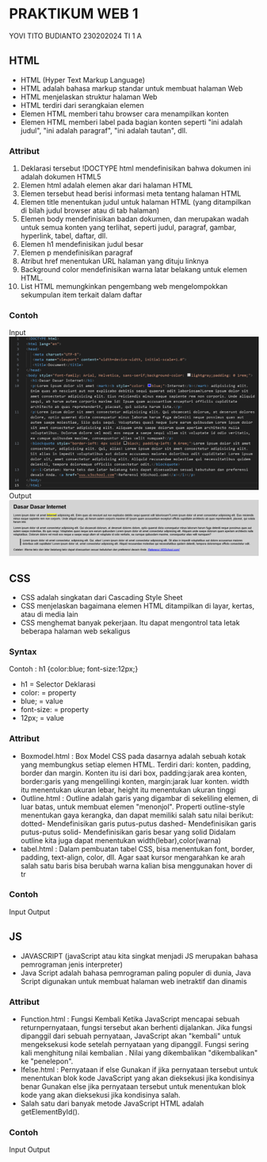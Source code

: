 # PRAKTIKUM WEB 1
YOVI TITO BUDIANTO
230202024
TI 1 A
## HTML
- HTML (Hyper Text Markup Language)
- HTML adalah bahasa markup standar untuk membuat halaman Web
- HTML menjelaskan struktur halaman Web
- HTML terdiri dari serangkaian elemen
- Elemen HTML memberi tahu browser cara menampilkan konten
- Elemen HTML memberi label pada bagian konten seperti "ini adalah judul", "ini adalah paragraf", "ini adalah tautan", dll.

### Attribut
1. Deklarasi tersebut !DOCTYPE html mendefinisikan bahwa dokumen ini adalah dokumen HTML5
2. Elemen html adalah elemen akar dari halaman HTML
3. Elemen tersebut head berisi informasi meta tentang halaman HTML
4. Elemen title menentukan judul untuk halaman HTML (yang ditampilkan di bilah judul browser atau di tab halaman)
5. Elemen body mendefinisikan badan dokumen, dan merupakan wadah untuk semua konten yang terlihat, seperti judul, paragraf, gambar, hyperlink, tabel, daftar, dll.
6. Elemen h1 mendefinisikan judul besar
7. Elemen p mendefinisikan paragraf
8. Atribut href menentukan URL halaman yang dituju linknya
9. Background color mendefinisikan warna latar belakang untuk elemen HTML.
10. List HTML memungkinkan pengembang web mengelompokkan sekumpulan item terkait dalam daftar

### Contoh
Input
![alt text](foto/inputhtml.png)
Output
![alt text](foto/outputhtml.png)

## CSS
- CSS adalah singkatan dari Cascading Style Sheet
- CSS menjelaskan bagaimana elemen HTML ditampilkan di layar, kertas, atau di media lain
- CSS menghemat banyak pekerjaan. Itu dapat mengontrol tata letak beberapa halaman web sekaligus

### Syntax 
Contoh : 
h1 {color:blue; font-size:12px;}
- h1 = Selector Deklarasi
- color: = property
- blue; = value
- font-size: = property
- 12px; = value

### Attribut
- Boxmodel.html : Box Model CSS pada dasarnya adalah sebuah kotak yang membungkus setiap elemen HTML. Terdiri dari: konten, padding, border dan margin. Konten itu isi dari box, padding:jarak area konten, border:garis yang mengelilingi konten, margin:jarak luar konten. width itu menentukan ukuran lebar, height itu menentukan ukuran tinggi
- Outline.html : Outline adalah garis yang digambar di sekeliling elemen, di luar batas, untuk membuat elemen "menonjol". Properti outline-style menentukan gaya kerangka, dan dapat memiliki salah satu nilai berikut: dotted- Mendefinisikan garis putus-putus dashed- Mendefinisikan garis putus-putus solid- Mendefinisikan garis besar yang solid Didalam outline kita juga dapat menentukan width(lebar),color(warna)
- tabel.html : Dalam pembuatan tabel CSS, bisa menentukan font, border, padding, text-align, color, dll. Agar saat kursor mengarahkan ke arah salah satu baris bisa berubah warna kalian bisa menggunakan hover di tr

### Contoh
Input
Output

## JS
- JAVASCRIPT (javaScript atau kita singkat menjadi JS merupakan bahasa pemrograman jenis interpreter)
- Java Script adalah bahasa pemrograman paling populer di dunia, Java Script digunakan untuk membuat halaman web inetraktif dan dinamis

### Attribut
- Function.html : Fungsi Kembali Ketika JavaScript mencapai sebuah returnpernyataan, fungsi tersebut akan berhenti dijalankan. Jika fungsi dipanggil dari sebuah pernyataan, JavaScript akan "kembali" untuk mengeksekusi kode setelah pernyataan yang dipanggil. Fungsi sering kali menghitung nilai kembalian . Nilai yang dikembalikan "dikembalikan" ke "penelepon".
- Ifelse.html : Pernyataan if else Gunakan if jika pernyataan tersebut untuk menentukan blok kode JavaScript yang akan dieksekusi jika kondisinya benar Gunakan else jika pernyataan tersebut untuk menentukan blok kode yang akan dieksekusi jika kondisinya salah.
- Salah satu dari banyak metode JavaScript HTML adalah getElementById().

### Contoh
Input
Output
